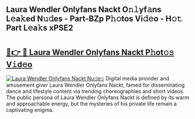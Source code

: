 ## Laura Wendler Onlyfans Nackt O𝚗𝚕yf𝚊ns L𝚎a𝚔ed N𝚞𝚍es - Part-BZp P𝚑𝚘tos Vi𝚍𝚎o - H𝚘𝚝 Part L𝚎a𝚔s xPSE2

# <h2><a href="http://kfba3pw.oniu.top/?m=Laura+Wendler+Onlyfans+Nackt">🔗👉 🔴 Laura Wendler Onlyfans Nackt P𝚑ot𝚘𝚜 V𝚒d𝚎o</a></h2>

[![Laura Wendler Onlyfans Nackt Nu𝚍e𝚜](https://i.imgur.com/0qMVB7G.gif)](http://kfba3pw.oniu.top/?m=Laura+Wendler+Onlyfans+Nackt)
Digital media provider and amusement giver Laura Wendler Onlyfans Nackt, famed for disseminating dance and lifestyle content via trending choreographies and short videos. The public persona of Laura Wendler Onlyfans Nackt is defined by its warm and approachable energy, but the mysteries of his private life remain a captivating enigma.  

